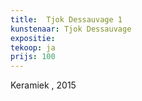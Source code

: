 ```yaml
---
title:  Tjok Dessauvage 1
kunstenaar: Tjok Dessauvage
expositie:
tekoop: ja
prijs: 100
---
```


Keramiek , 2015
